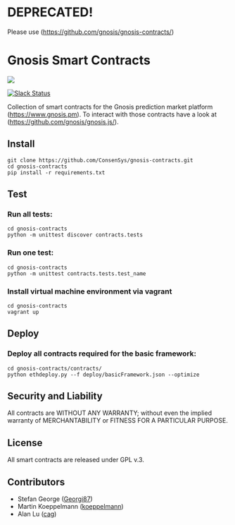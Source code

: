 # DEPRECATED!

Please use (https://github.com/gnosis/gnosis-contracts/)


Gnosis Smart Contracts
===================

<img src="assets/logo.png" />

[![Slack Status](http://slack.gnosis.pm/badge.svg)](http://slack.gnosis.pm)

Collection of smart contracts for the Gnosis prediction market platform (https://www.gnosis.pm). To interact with those contracts have a look at (https://github.com/gnosis/gnosis.js/).

Install
-------------
```
git clone https://github.com/ConsenSys/gnosis-contracts.git
cd gnosis-contracts
pip install -r requirements.txt
```

Test
-------------
### Run all tests:
```
cd gnosis-contracts
python -m unittest discover contracts.tests
```

### Run one test:
```
cd gnosis-contracts
python -m unittest contracts.tests.test_name
```

### Install virtual machine environment via vagrant
```
cd gnosis-contracts
vagrant up
```

Deploy
-------------
### Deploy all contracts required for the basic framework:
```
cd gnosis-contracts/contracts/
python ethdeploy.py --f deploy/basicFramework.json --optimize
```

Security and Liability
-------------
All contracts are WITHOUT ANY WARRANTY; without even the implied warranty of MERCHANTABILITY or FITNESS FOR A PARTICULAR PURPOSE.

License
-------------
All smart contracts are released under GPL v.3.

Contributors
-------------
- Stefan George ([Georgi87](https://github.com/Georgi87))
- Martin Koeppelmann ([koeppelmann](https://github.com/koeppelmann))
- Alan Lu ([cag](https://github.com/cag))
